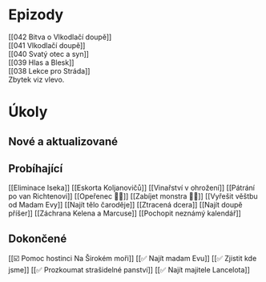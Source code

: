 # Epizody
[[042 Bitva o Vlkodlačí doupě]]  
[[041 Vlkodlačí doupě]]  
[[040 Svatý otec a syn]]  
[[039 Hlas a Blesk]]  
[[038 Lekce pro Stráda]]  
Zbytek viz vlevo.
# Úkoly
## Nové a aktualizované
## Probíhající
[[Eliminace Iseka]]
[[Eskorta Koljanovičů]]
[[Vinařství v ohrožení]]
[[Pátrání po van Richtenovi]]
[[Opeřenec 🧑🏻]]
[[Zabíjet monstra 🧑🏻]]
[[Vyřešit věštbu od Madam Evy]]
[[Najít tělo čaroděje]]
[[Ztracená dcera]]
[[Najít doupě příšer]]
[[Záchrana Kelena a Marcuse]]
[[Pochopit neznámý kalendář]]
## Dokončené
[[☑️ Pomoc hostinci Na Širokém moři]]
[[✅ Najít madam Evu]]
[[✅ Zjistit kde jsme]]
[[✅ Prozkoumat strašidelné panství]]
[[✅ Najít majitele Lancelota]]


